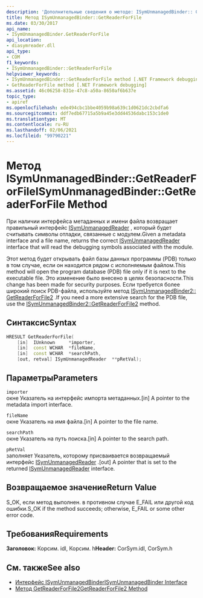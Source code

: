 ```yaml
---
description: 'Дополнительные сведения о методе: ISymUnmanagedBinder:: Getreaderforfile:'
title: Метод ISymUnmanagedBinder::GetReaderForFile
ms.date: 03/30/2017
api_name:
- ISymUnmanagedBinder.GetReaderForFile
api_location:
- diasymreader.dll
api_type:
- COM
f1_keywords:
- ISymUnmanagedBinder::GetReaderForFile
helpviewer_keywords:
- ISymUnmanagedBinder::GetReaderForFile method [.NET Framework debugging]
- GetReaderForFile method [.NET Framework debugging]
ms.assetid: 46c06258-831e-47c8-a50a-8650af6b637e
topic_type:
- apiref
ms.openlocfilehash: ede494cbc1bbe4059b98a639c1d0621dc2cbdfa6
ms.sourcegitcommit: ddf7edb67715a5b9a45e3dd44536dabc153c1de0
ms.translationtype: MT
ms.contentlocale: ru-RU
ms.lasthandoff: 02/06/2021
ms.locfileid: "99790221"
---
```

# <a name="isymunmanagedbindergetreaderforfile-method"></a><span data-ttu-id="827e6-103">Метод ISymUnmanagedBinder::GetReaderForFile</span><span class="sxs-lookup"><span data-stu-id="827e6-103">ISymUnmanagedBinder::GetReaderForFile Method</span></span>

<span data-ttu-id="827e6-104">При наличии интерфейса метаданных и имени файла возвращает правильный интерфейс [ISymUnmanagedReader](isymunmanagedreader-interface.md) , который будет считывать символы отладки, связанные с модулем.</span><span class="sxs-lookup"><span data-stu-id="827e6-104">Given a metadata interface and a file name, returns the correct [ISymUnmanagedReader](isymunmanagedreader-interface.md) interface that will read the debugging symbols associated with the module.</span></span>  
  
 <span data-ttu-id="827e6-105">Этот метод будет открывать файл базы данных программы (PDB) только в том случае, если он находится рядом с исполняемым файлом.</span><span class="sxs-lookup"><span data-stu-id="827e6-105">This method will open the program database (PDB) file only if it is next to the executable file.</span></span> <span data-ttu-id="827e6-106">Это изменение было внесено в целях безопасности.</span><span class="sxs-lookup"><span data-stu-id="827e6-106">This change has been made for security purposes.</span></span> <span data-ttu-id="827e6-107">Если требуется более широкий поиск PDB-файла, используйте метод [ISymUnmanagedBinder2:: GetReaderForFile2](isymunmanagedbinder2-getreaderforfile2-method.md) .</span><span class="sxs-lookup"><span data-stu-id="827e6-107">If you need a more extensive search for the PDB file, use the [ISymUnmanagedBinder2::GetReaderForFile2](isymunmanagedbinder2-getreaderforfile2-method.md) method.</span></span>  
  
## <a name="syntax"></a><span data-ttu-id="827e6-108">Синтаксис</span><span class="sxs-lookup"><span data-stu-id="827e6-108">Syntax</span></span>  
  
```cpp  
HRESULT GetReaderForFile(  
    [in]  IUnknown     *importer,  
    [in]  const WCHAR  *fileName,  
    [in]  const WCHAR  *searchPath,  
    [out, retval] ISymUnmanagedReader  **pRetVal);  
```  
  
## <a name="parameters"></a><span data-ttu-id="827e6-109">Параметры</span><span class="sxs-lookup"><span data-stu-id="827e6-109">Parameters</span></span>  

 `importer`  
 <span data-ttu-id="827e6-110">окне Указатель на интерфейс импорта метаданных.</span><span class="sxs-lookup"><span data-stu-id="827e6-110">[in] A pointer to the metadata import interface.</span></span>  
  
 `fileName`  
 <span data-ttu-id="827e6-111">окне Указатель на имя файла.</span><span class="sxs-lookup"><span data-stu-id="827e6-111">[in] A pointer to the file name.</span></span>  
  
 `searchPath`  
 <span data-ttu-id="827e6-112">окне Указатель на путь поиска.</span><span class="sxs-lookup"><span data-stu-id="827e6-112">[in] A pointer to the search path.</span></span>  
  
 `pRetVal`  
 <span data-ttu-id="827e6-113">заполняет Указатель, которому присваивается возвращаемый интерфейс [ISymUnmanagedReader](isymunmanagedreader-interface.md) .</span><span class="sxs-lookup"><span data-stu-id="827e6-113">[out] A pointer that is set to the returned [ISymUnmanagedReader](isymunmanagedreader-interface.md) interface.</span></span>  
  
## <a name="return-value"></a><span data-ttu-id="827e6-114">Возвращаемое значение</span><span class="sxs-lookup"><span data-stu-id="827e6-114">Return Value</span></span>  

 <span data-ttu-id="827e6-115">S_OK, если метод выполнен. в противном случае E_FAIL или другой код ошибки.</span><span class="sxs-lookup"><span data-stu-id="827e6-115">S_OK if the method succeeds; otherwise, E_FAIL or some other error code.</span></span>  
  
## <a name="requirements"></a><span data-ttu-id="827e6-116">Требования</span><span class="sxs-lookup"><span data-stu-id="827e6-116">Requirements</span></span>  

 <span data-ttu-id="827e6-117">**Заголовок:** Корсим. idl, Корсим. h</span><span class="sxs-lookup"><span data-stu-id="827e6-117">**Header:** CorSym.idl, CorSym.h</span></span>  
  
## <a name="see-also"></a><span data-ttu-id="827e6-118">См. также</span><span class="sxs-lookup"><span data-stu-id="827e6-118">See also</span></span>

- [<span data-ttu-id="827e6-119">Интерфейс ISymUnmanagedBinder</span><span class="sxs-lookup"><span data-stu-id="827e6-119">ISymUnmanagedBinder Interface</span></span>](isymunmanagedbinder-interface.md)
- [<span data-ttu-id="827e6-120">Метод GetReaderForFile2</span><span class="sxs-lookup"><span data-stu-id="827e6-120">GetReaderForFile2 Method</span></span>](isymunmanagedbinder2-getreaderforfile2-method.md)
